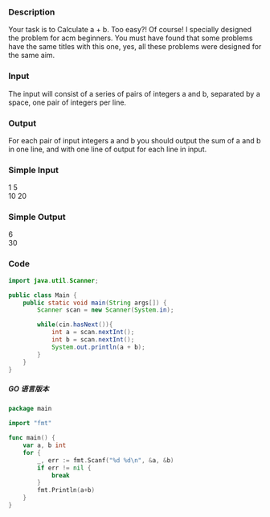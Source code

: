 ### Description
Your task is to Calculate a + b. 
Too easy?! Of course! I specially designed the problem for acm beginners. 
You must have found that some problems have the same titles with this one, yes, all these problems were designed for the same aim. 

### Input
The input will consist of a series of pairs of integers a and b, separated by a space, one pair of integers per line. 

### Output 
For each pair of input integers a and b you should output the sum of a and b in one line, and with one line of output for each line in input. 

### Simple Input
1 5  
10 20

### Simple Output
6  
30

### Code
```java
import java.util.Scanner;

public class Main {
    public static void main(String args[]) {
        Scanner scan = new Scanner(System.in);

        while(cin.hasNext()){
            int a = scan.nextInt();
            int b = scan.nextInt();
            System.out.println(a + b);
        }
    }
}
```

##### GO 语言版本
```go
package main

import "fmt"

func main() {
    var a, b int
    for {
        _, err := fmt.Scanf("%d %d\n", &a, &b)
        if err != nil {
            break
        }
        fmt.Println(a+b)
    }
}
```